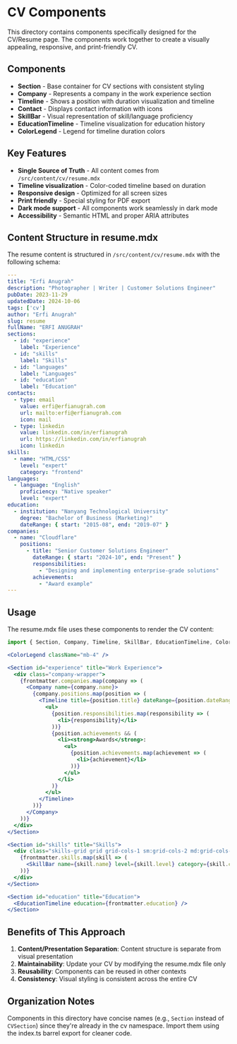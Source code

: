 # CV Components

This directory contains components specifically designed for the CV/Resume page. The components work together to create a visually appealing, responsive, and print-friendly CV.

## Components

- **Section** - Base container for CV sections with consistent styling
- **Company** - Represents a company in the work experience section
- **Timeline** - Shows a position with duration visualization and timeline
- **Contact** - Displays contact information with icons
- **SkillBar** - Visual representation of skill/language proficiency
- **EducationTimeline** - Timeline visualization for education history
- **ColorLegend** - Legend for timeline duration colors

## Key Features

- **Single Source of Truth** - All content comes from `/src/content/cv/resume.mdx`
- **Timeline visualization** - Color-coded timeline based on duration
- **Responsive design** - Optimized for all screen sizes
- **Print friendly** - Special styling for PDF export
- **Dark mode support** - All components work seamlessly in dark mode
- **Accessibility** - Semantic HTML and proper ARIA attributes

## Content Structure in resume.mdx

The resume content is structured in `/src/content/cv/resume.mdx` with the following schema:

```yaml
---
title: "Erfi Anugrah"
description: "Photographer | Writer | Customer Solutions Engineer"
pubDate: 2023-11-29
updatedDate: 2024-10-06
tags: ['cv']
author: "Erfi Anugrah"
slug: resume
fullName: "ERFI ANUGRAH"
sections:
  - id: "experience"
    label: "Experience"
  - id: "skills"
    label: "Skills"
  - id: "languages"
    label: "Languages"
  - id: "education"
    label: "Education"
contacts:
  - type: email
    value: erfi@erfianugrah.com
    url: mailto:erfi@erfianugrah.com
    icon: mail
  - type: linkedin
    value: linkedin.com/in/erfianugrah
    url: https://linkedin.com/in/erfianugrah
    icon: linkedin
skills:
  - name: "HTML/CSS"
    level: "expert"
    category: "frontend"
languages:
  - language: "English"
    proficiency: "Native speaker"
    level: "expert"
education:
  - institution: "Nanyang Technological University"
    degree: "Bachelor of Business (Marketing)"
    dateRange: { start: "2015-08", end: "2019-07" }
companies:
  - name: "Cloudflare"
    positions:
      - title: "Senior Customer Solutions Engineer"
        dateRange: { start: "2024-10", end: "Present" }
        responsibilities:
          - "Designing and implementing enterprise-grade solutions"
        achievements:
          - "Award example"
---
```

## Usage

The resume.mdx file uses these components to render the CV content:

```jsx
import { Section, Company, Timeline, SkillBar, EducationTimeline, ColorLegend } from '../../components/cv';

<ColorLegend className="mb-4" />

<Section id="experience" title="Work Experience">
  <div class="company-wrapper">
    {frontmatter.companies.map(company => (
      <Company name={company.name}>
        {company.positions.map(position => (
          <Timeline title={position.title} dateRange={position.dateRange}>
            <ul>
              {position.responsibilities.map(responsibility => (
                <li>{responsibility}</li>
              ))}
              {position.achievements && (
                <li><strong>Awards</strong>:
                  <ul>
                    {position.achievements.map(achievement => (
                      <li>{achievement}</li>
                    ))}
                  </ul>
                </li>
              )}
            </ul>
          </Timeline>
        ))}
      </Company>
    ))}
  </div>
</Section>

<Section id="skills" title="Skills">
  <div class="skills-grid grid grid-cols-1 sm:grid-cols-2 md:grid-cols-3 gap-2">
    {frontmatter.skills.map(skill => (
      <SkillBar name={skill.name} level={skill.level} category={skill.category} />
    ))}
  </div>
</Section>

<Section id="education" title="Education">
  <EducationTimeline education={frontmatter.education} />
</Section>
```

## Benefits of This Approach

1. **Content/Presentation Separation**: Content structure is separate from visual presentation
2. **Maintainability**: Update your CV by modifying the resume.mdx file only
3. **Reusability**: Components can be reused in other contexts
4. **Consistency**: Visual styling is consistent across the entire CV

## Organization Notes

Components in this directory have concise names (e.g., `Section` instead of `CVSection`) since they're already in the cv namespace. Import them using the index.ts barrel export for cleaner code.